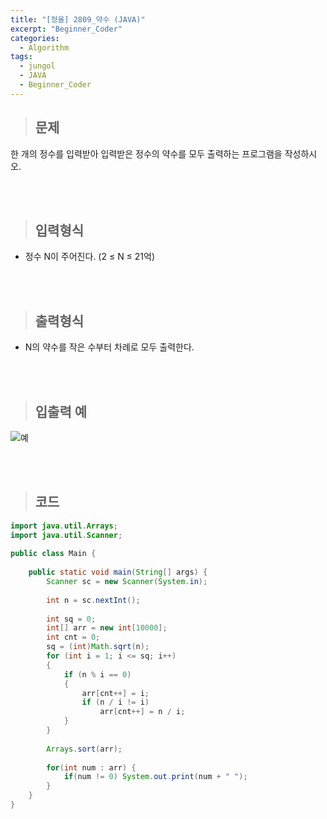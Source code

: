 ```yaml
---
title: "[정올] 2809_약수 (JAVA)"
excerpt: "Beginner_Coder"
categories: 
  - Algorithm
tags: 
  - jungol
  - JAVA
  - Beginner_Coder
---
```


> ## 문제

한 개의 정수를 입력받아 입력받은 정수의 약수를 모두 출력하는 프로그램을 작성하시오.<br>

<br><br>

> ## 입력형식

- 정수 N이 주어진다. (2 ≤ N ≤ 21억)

<br><br>

> ## 출력형식

- N의 약수를 작은 수부터 차례로 모두 출력한다.

<br><br>


> ## 입출력 예

![예](https://user-images.githubusercontent.com/70805241/125738843-1b6439d3-7f17-4a11-8190-a10ae4f0f919.png)

<br><br> 


> ## 코드

```java
import java.util.Arrays;
import java.util.Scanner;
 
public class Main {
 
    public static void main(String[] args) {
        Scanner sc = new Scanner(System.in);
         
        int n = sc.nextInt();
         
        int sq = 0; 
        int[] arr = new int[10000];
        int cnt = 0;
        sq = (int)Math.sqrt(n);
        for (int i = 1; i <= sq; i++)
        {
            if (n % i == 0)
            {
                arr[cnt++] = i;
                if (n / i != i)
                    arr[cnt++] = n / i; 
            }
        }
         
        Arrays.sort(arr);
         
        for(int num : arr) {
            if(num != 0) System.out.print(num + " ");
        }
    }
}
```

